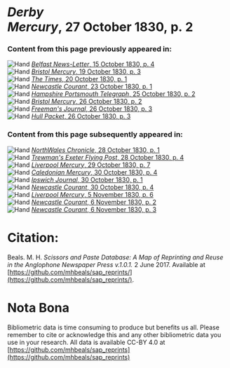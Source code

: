 # *Derby Mercury*, 27 October 1830, p. 2  
  
### Content from this page previously appeared in:  
![Hand](http://scissorsandpaste.net/wp-content/uploads/2017/06/smallhandpointer.png) [*Belfast News-Letter*, 15 October 1830, p. 4](https://mhbeals.github.io/sap_html/Belfast-News-Letter/Belfast-News-Letter-15-October-1830-p-4)  
![Hand](http://scissorsandpaste.net/wp-content/uploads/2017/06/smallhandpointer.png) [*Bristol Mercury*, 19 October 1830, p. 3](https://mhbeals.github.io/sap_html/Bristol-Mercury/Bristol-Mercury-19-October-1830-p-3)  
![Hand](http://scissorsandpaste.net/wp-content/uploads/2017/06/smallhandpointer.png) [*The Times*, 20 October 1830, p. 1](https://mhbeals.github.io/sap_html/The-Times/The-Times-20-October-1830-p-1)  
![Hand](http://scissorsandpaste.net/wp-content/uploads/2017/06/smallhandpointer.png) [*Newcastle Courant*, 23 October 1830, p. 1](https://mhbeals.github.io/sap_html/Newcastle-Courant/Newcastle-Courant-23-October-1830-p-1)  
![Hand](http://scissorsandpaste.net/wp-content/uploads/2017/06/smallhandpointer.png) [*Hampshire Portsmouth Telegraph*, 25 October 1830, p. 2](https://mhbeals.github.io/sap_html/Hampshire-Portsmouth-Telegraph/Hampshire-Portsmouth-Telegraph-25-October-1830-p-2)  
![Hand](http://scissorsandpaste.net/wp-content/uploads/2017/06/smallhandpointer.png) [*Bristol Mercury*, 26 October 1830, p. 2](https://mhbeals.github.io/sap_html/Bristol-Mercury/Bristol-Mercury-26-October-1830-p-2)  
![Hand](http://scissorsandpaste.net/wp-content/uploads/2017/06/smallhandpointer.png) [*Freeman's Journal*, 26 October 1830, p. 3](https://mhbeals.github.io/sap_html/Freeman's-Journal/Freeman's-Journal-26-October-1830-p-3)  
![Hand](http://scissorsandpaste.net/wp-content/uploads/2017/06/smallhandpointer.png) [*Hull Packet*, 26 October 1830, p. 3](https://mhbeals.github.io/sap_html/Hull-Packet/Hull-Packet-26-October-1830-p-3)  
  
### Content from this page subsequently appeared in:  
![Hand](http://scissorsandpaste.net/wp-content/uploads/2017/06/smallhandpointer.png) [*NorthWales Chronicle*, 28 October 1830, p. 1](https://mhbeals.github.io/sap_html/NorthWales-Chronicle/NorthWales-Chronicle-28-October-1830-p-1)  
![Hand](http://scissorsandpaste.net/wp-content/uploads/2017/06/smallhandpointer.png) [*Trewman's Exeter Flying Post*, 28 October 1830, p. 4](https://mhbeals.github.io/sap_html/Trewman's-Exeter-Flying-Post/Trewman's-Exeter-Flying-Post-28-October-1830-p-4)  
![Hand](http://scissorsandpaste.net/wp-content/uploads/2017/06/smallhandpointer.png) [*Liverpool Mercury*, 29 October 1830, p. 7](https://mhbeals.github.io/sap_html/Liverpool-Mercury/Liverpool-Mercury-29-October-1830-p-7)  
![Hand](http://scissorsandpaste.net/wp-content/uploads/2017/06/smallhandpointer.png) [*Caledonian Mercury*, 30 October 1830, p. 4](https://mhbeals.github.io/sap_html/Caledonian-Mercury/Caledonian-Mercury-30-October-1830-p-4)  
![Hand](http://scissorsandpaste.net/wp-content/uploads/2017/06/smallhandpointer.png) [*Ipswich Journal*, 30 October 1830, p. 1](https://mhbeals.github.io/sap_html/Ipswich-Journal/Ipswich-Journal-30-October-1830-p-1)  
![Hand](http://scissorsandpaste.net/wp-content/uploads/2017/06/smallhandpointer.png) [*Newcastle Courant*, 30 October 1830, p. 4](https://mhbeals.github.io/sap_html/Newcastle-Courant/Newcastle-Courant-30-October-1830-p-4)  
![Hand](http://scissorsandpaste.net/wp-content/uploads/2017/06/smallhandpointer.png) [*Liverpool Mercury*, 5 November 1830, p. 6](https://mhbeals.github.io/sap_html/Liverpool-Mercury/Liverpool-Mercury-5-November-1830-p-6)  
![Hand](http://scissorsandpaste.net/wp-content/uploads/2017/06/smallhandpointer.png) [*Newcastle Courant*, 6 November 1830, p. 2](https://mhbeals.github.io/sap_html/Newcastle-Courant/Newcastle-Courant-6-November-1830-p-2)  
![Hand](http://scissorsandpaste.net/wp-content/uploads/2017/06/smallhandpointer.png) [*Newcastle Courant*, 6 November 1830, p. 3](https://mhbeals.github.io/sap_html/Newcastle-Courant/Newcastle-Courant-6-November-1830-p-3)  


# Citation: 

Beals. M. H. *Scissors and Paste Database: A Map of Reprinting and Reuse in the Anglophone Newspaper Press v.1.0.1.* 2 June 2017. Available at [https://github.com/mhbeals/sap_reprints/](https://github.com/mhbeals/sap_reprints/). 

# Nota Bona

Bibliometric data is time consuming to produce but benefits us all. Please remember to cite or acknowledge this and any other bibliometric data you use in your research. All data is available CC-BY 4.0 at [https://github.com/mhbeals/sap_reprints](https://github.com/mhbeals/sap_reprints)